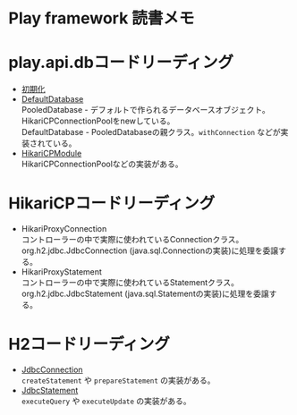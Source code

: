 # Play framework 読書メモ

# play.api.dbコードリーディング

* [初期化](https://github.com/playframework/playframework/blob/ab6697f494a000ba8d19768e9d04eed3bb8cdbf7/persistence/play-jdbc/src/main/scala/play/api/db/DefaultDBApi.scala)
* [DefaultDatabase](https://github.com/playframework/playframework/blob/ab6697f494a000ba8d19768e9d04eed3bb8cdbf7/persistence/play-jdbc/src/main/scala/play/api/db/Databases.scala)  
PooledDatabase - デフォルトで作られるデータベースオブジェクト。HikariCPConnectionPoolをnewしている。  
DefaultDatabase - PooledDatabaseの親クラス。`withConnection` などが実装されている。
* [HikariCPModule](https://github.com/playframework/playframework/blob/ab6697f494a000ba8d19768e9d04eed3bb8cdbf7/persistence/play-jdbc/src/main/scala/play/api/db/HikariCPModule.scala)  
HikariCPConnectionPoolなどの実装がある。

# HikariCPコードリーディング

* HikariProxyConnection  
コントローラーの中で実際に使われているConnectionクラス。org.h2.jdbc.JdbcConnection (java.sql.Connectionの実装)に処理を委譲する。
* HikariProxyStatement  
コントローラーの中で実際に使われているStatementクラス。org.h2.jdbc.JdbcStatement (java.sql.Statementの実装)に処理を委譲する。

# H2コードリーディング

* [JdbcConnection](https://github.com/h2database/h2database/blob/version-1.4.197/h2/src/main/org/h2/jdbc/JdbcConnection.java)  
`createStatement` や `prepareStatement` の実装がある。
* [JdbcStatement](https://github.com/h2database/h2database/blob/version-1.4.197/h2/src/main/org/h2/jdbc/JdbcStatement.java)  
`executeQuery` や `executeUpdate` の実装がある。
